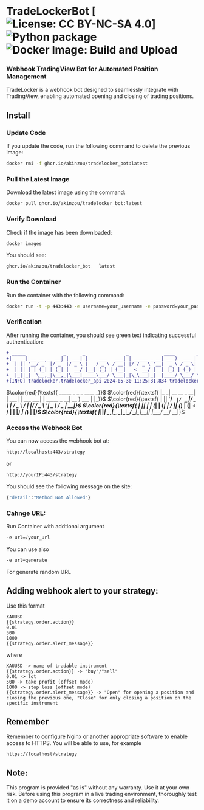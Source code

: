 # TradeLockerBot  [![License: CC BY-NC-SA 4.0](https://img.shields.io/badge/License-CC_BY--NC--SA_4.0-lightgrey.svg)] ![Python package](https://github.com/Akinzou/TradeLocker/actions/workflows/python-package.yml/badge.svg) ![Docker Image: Build and Upload](https://github.com/Akinzou/TradeLocker/actions/workflows/docker-image.yml/badge.svg)
### Webhook TradingView Bot for Automated Position Management
TradeLocker is a webhook bot designed to seamlessly integrate with TradingView, enabling automated opening and closing of trading positions.

## Install

### Update Code

If you update the code, run the following command to delete the previous image:

```sh
docker rmi -f ghcr.io/akinzou/tradelocker_bot:latest
```

### Pull the Latest Image
Download the latest image using the command:

```sh
docker pull ghcr.io/akinzou/tradelocker_bot:latest
```

### Verify Download
Check if the image has been downloaded:

```sh
docker images
```
You should see:
```sh
ghcr.io/akinzou/tradelocker_bot   latest
```

### Run the Container
Run the container with the following command:
```sh
docker run -t -p 443:443 -e username=your_username -e password=your_password -e server=your_server -e env=demo/live --rm ghcr.io/akinzou/tradelocker_bot:latest
```
### Verification
After running the container, you should see green text indicating successful authentication:
```diff
+ _____              _      _               _             ____        _
+|_   _| __ __ _  __| | ___| |    ___   ___| | _____ _ __| __ )  ___ | |_
+  | || '__/ _` |/ _` |/ _ \ |   / _ \ / __| |/ / _ \ '__|  _ \ / _ \| __|
+  | || | | (_| | (_| |  __/ |__| (_) | (__|   <  __/ |  | |_) | (_) | |_
+  |_||_|  \__,_|\__,_|\___|_____\___/ \___|_|\_\___|_|  |____/ \___/ \__|
+[INFO] tradelocker.tradelocker_api 2024-05-30 11:25:31,834 tradelocker_api _auth_with_password: 665 Successfully fetched authentication tokens
```
$\color{red}{\textsf{  _____              _      _               _             ____        _}}$
$\color{red}{\textsf{ |_   _| __ __ _  __| | ___| |    ___   ___| | _____ _ __| __ )  ___ | |_}}$
$\color{red}{\textsf{   | || '__/ _` |/ _` |/ _ \ |   / _ \ / __| |/ / _ \ '__|  _ \ / _ \| __|}$
$\color{red}{\textsf{   | || | | (_| | (_| |  __/ |__| (_) | (__|   <  __/ |  | |_) | (_) | |_}$
$\color{red}{\textsf{   |_||_|  \__,_|\__,_|\___|_____\___/ \___|_|\_\___|_|  |____/ \___/ \__|}$





### Access the Webhook Bot
You can now access the webhook bot at:
```sh
http://localhost:443/strategy
```
or
```sh
http://yourIP:443/strategy
```
You should see the following message on the site:
```sh
{"detail":"Method Not Allowed"}
```

### Cahnge URL:
Run Container with addtional argument
```sh
-e url=/your_url
```

You can use also
```sh
-e url=generate
```
For generate random URL



## Adding webhook alert to your strategy:
Use this format

```ssh
XAUUSD
{{strategy.order.action}}
0.01
500
1000
{{strategy.order.alert_message}}
```
where
```ssh
XAUUSD -> name of tradable instrument
{{strategy.order.action}} -> "buy"/"sell"
0.01 -> lot
500 -> take profit (offset mode)
1000 -> stop loss (offset mode)
{{strategy.order.alert_message}} -> "Open" for opening a position and closing the previous one, "Close" for only closing a position on the specific instrument
```

## Remember 
Remember to configure Nginx or another appropriate software to enable access to HTTPS. You will be able to use, for example

```sh
https://localhost/strategy
```

## Note:
This program is provided "as is" without any warranty. Use it at your own risk.
Before using this program in a live trading environment, thoroughly test it on a demo account to ensure its correctness and reliability.
